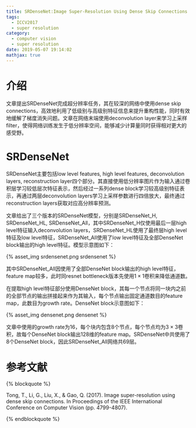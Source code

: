 ```yaml
---
title: SRDenseNet:Image Super-Resolution Using Dense Skip Connections
tags:
  - ICCV2017
  - super resolution
category:
  - computer vision
  - super resolution
date: 2019-05-07 19:14:02
mathjax: true
---
```

# 介绍

文章提出SRDenseNet完成超分辨率任务，其在较深的网络中使用dense skip connections，高效地利用了低级别与高级别特征信息来提升重构性能，同时有效地缓解了梯度消失问题。文章在网络末端使用deconvolution layer来学习上采样filter，使得网络训练发生于低分辨率空间，能够减少计算量同时获得相对更大的感受野。

# SRDenseNet

SRDenseNet主要包括low level features, high level features, deconvolution layers, reconstruction layer四个部分。其直接使用低分辨率图片作为输入通过卷积层学习较低层次特征表示，然后经过一系列dense block学习较高级别特征表示，再通过两层deconvolution layers学习上采样参数进行四倍放大，最终通过reconstruction layers获取对应高分辨率预测。

文章给出了三个版本的SRDenseNet模型，分别是SRDenseNet_H, SRDenseNet_HL, SRDenseNet_All，其中SRDenseNet_H仅使用最后一层high level特征输入deconvolution layers，SRDenseNet_HL使用了最终层high level特征及low level特征，SRDenseNet_All使用了low level特征及全部DenseNet block输出的high level特征。模型示意图如下：

{% asset_img srdensenet.png srdensenet %}

其中SRDenseNet_All因使用了全部DenseNet block输出的high level特征，feature map较多，此时同resnet bottleneck版本先使用$1 \times 1$卷积来降低通道数。

在提取high level特征部分使用DenseNet block，其每一个节点将同一块内之前的全部节点的输出拼接起来作为其输入，每个节点输出固定通道数目的feature map，此数目为growth rate。DenseNet block示意图如下：

{% asset_img densenet.png densenet %}

文章中使用的growth rate为16，每个块内包含8个节点，每个节点均为$3 \times 3$卷积，故每个DenseNet block输出128维的feature map。SRDenseNet中共使用了8个DenseNet block，因此SRDenseNet_All网络共69层。

# 参考文献

{% blockquote %}

Tong, T., Li, G., Liu, X., & Gao, Q. (2017). Image super-resolution using dense skip connections. In Proceedings of the IEEE International Conference on Computer Vision (pp. 4799-4807).

{% endblockquote %}
